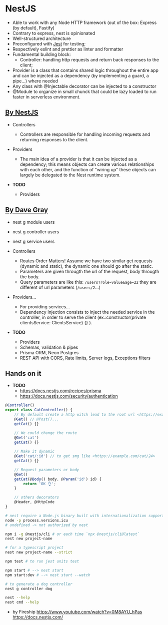 # NestJS

- Able to work with any Node HTTP framework (out of the box: Express (by default), Fastify)
- Contrary to express, nest is opinionated
- Well-structured architecture
- Preconfigured with [Jest](https://jestjs.io/fr/) for testing;
- Respectively eslint and prettier as linter and formatter
- Fundamental building block:
  - Controller: handling http requests and return back responses to the client;
- Provider is a class that contains shared logic throughout the entire app and can be injected as a dependency (by implementing a guard, a pipe...) where needed
- Any class with @Injectable decorator can be injected to a constructor
- @Module to organize in small chunck that could be lazy loaded to run faster in serverless environment.

## [By NestJS](https://docs.nestjs.com/)

- Controllers
  - Controllers are responsible for handling incoming requests and returning responses to the client.
- Providers
  - The main idea of a provider is that it can be injected as a dependency; this means objects can create various relationships with each other, and the function of "wiring up" these objects can largely be delegated to the Nest runtime system.

- **TODO**
  - Providers

## [By Dave Gray](https://www.youtube.com/watch?v=juNVinepwKA&list=PL0Zuz27SZ-6MexSAh5x1R3rU6Mg2zYBVr&index=2)

- nest g module users
- nest g controller users
- nest g service users
- Controllers
  - Routes Order Matters!
    Assume we have two similar get requests (dynamic and static), the dynamic one should go after the static.
  - Parameters are given througth the url of the request, body througth the body.
  - Query parameters are like this:  `/users?role=value&age=22` they are different of url parameters (`/users/2`...)
- Providers...
  - For providing services...
  - Dependency Injection consists to inject the needed service in the controller, in order to serve the client (ex.:constructor(private clientsService: ClientsService) {}
).

- **TODO**
  - Providers
  - Schemas, validation & pipes
  - Prisma ORM, Neon Postgres
  - REST API with CORS, Rate limits, Server logs, Exceptions filters

## Hands on it

- **TODO**
  - <https://docs.nestjs.com/recipes/prisma>
  - <https://docs.nestjs.com/security/authentication>

```js
@Controller()
export class CatController() {
    // By default create a http witch lead to the root url <https://example.com>
    @Get() // @Post()...
    getCat() {}

    // We could change the route
    @Get('cat')
    getCat() {}
    
    // Make it dynamic
    @Get('cat/:id') // to get smg like <https://example.com/cat/24>
    getCat() {}

    // Request parameters or body
    @Get()
    getCat(@Body() body, @Param('id') id) {
        return 'OK 👌';
    }

    // others decorators
    @Header, @HttpCode
}
```

```bash
# nest require a Node.js binary built with internationalization support
node -p process.versions.icu
# undefined -> not authorized by nest

npm i -g @nestjs/cli # or each time `npx @nestjs/cli@latest`
nest new project-name

# for a typescript project
nest new project-name --strict 

npm test # to run jest units test

npm start # --> nest start
npm start:dev # --> nest start --watch

# to generate a dog controller
nest g controller dog

nest --help
nest cmd --help
```

- by Fireship <https://www.youtube.com/watch?v=0M8AYU_hPas>
<https://docs.nestjs.com/>
